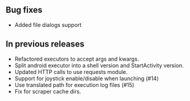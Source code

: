 ## Bug fixes
- Added file dialogs support

## In previous releases
- Refactored executors to accept args and kwargs.
- Split android executor into a shell version and StartActivity version.
- Updated HTTP calls to use requests module.
- Support for joystick enable/disable when launching (#14)
- Use translated path for execution log files (#15)
- Fix for scraper cache dirs.